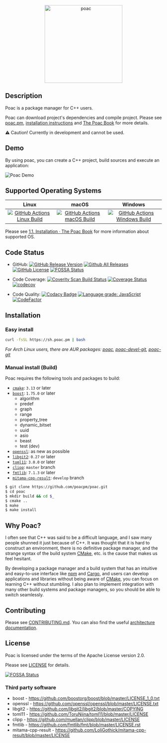 <div align="center"><img alt="poac" width="250" src="https://raw.githubusercontent.com/poacpm/designs/master/images/logo.png"></div>

## Description

Poac is a package manager for C++ users.

Poac can download project's dependencies and compile project.
Please see [poac.pm](https://poac.pm), [installation instructions](https://doc.poac.pm/en/getting-started/installation.html) and [The Poac Book](https://doc.poac.pm) for more details.

:warning: Caution! Currently in development and cannot be used.

## Demo

By using poac, you can create a C++ project, build sources and execute an application:

![Poac Demo](https://user-images.githubusercontent.com/26405363/100546063-9b81d500-32a2-11eb-9018-01f05e8d9252.gif)

## Supported Operating Systems

| Linux | macOS | Windows |
|:-----:|:-----:|:-------:|
|[![GitHub Actions Linux Build](https://github.com/poacpm/poac/workflows/Linux/badge.svg?branch=master)](https://github.com/poacpm/poac/actions?query=workflow%3A%22Linux%22)|[![GitHub Actions macOS Build](https://github.com/poacpm/poac/workflows/macOS/badge.svg?branch=master)](https://github.com/poacpm/poac/actions?query=workflow%3A%22macOS%22)|[![GitHub Actions Windows Build](https://github.com/poacpm/poac/workflows/Windows/badge.svg?branch=master)](https://github.com/poacpm/poac/actions?query=workflow%3A%22Windows%22)|

<!-- [![Appveyor build status](https://ci.appveyor.com/api/projects/status/6r7d0526he3nsq7l/branch/master?svg=true)](https://ci.appveyor.com/project/matken11235/poac/branch/master) -->

Please see [1.1. Installation · The Poac Book](https://doc.poac.pm/en/getting-started/installation.html#supported-operating-systems) for more information about supported OS.

## Code Status

* GitHub:
[![GitHub Release Version](https://img.shields.io/github/release/poacpm/poac.svg?style=flat)](https://github.com/poacpm/poac/releases)
[![Github All Releases](https://img.shields.io/github/downloads/poacpm/poac/total.svg)](https://github.com/poacpm/poac/releases)
[![GitHub License](https://img.shields.io/github/license/poacpm/poac.svg)](https://github.com/awslabs/aws-c-common/blob/master/LICENSE)
[![FOSSA Status](https://app.fossa.io/api/projects/git%2Bgithub.com%2Fpoacpm%2Fpoac.svg?type=shield)](https://app.fossa.io/projects/git%2Bgithub.com%2Fpoacpm%2Fpoac?ref=badge_shield)

* Code Coverage:
[![Coverity Scan Build Status](https://scan.coverity.com/projects/17677/badge.svg)](https://scan.coverity.com/projects/poacpm-poac)
[![Coverage Status](https://coveralls.io/repos/github/poacpm/poac/badge.svg?branch=master)](https://coveralls.io/github/poacpm/poac?branch=master)
[![codecov](https://codecov.io/gh/poacpm/poac/branch/master/graph/badge.svg)](https://codecov.io/gh/poacpm/poac)

* Code Quality:
[![Codacy Badge](https://api.codacy.com/project/badge/Grade/4179a24c6e514bc0b3344f80bf64a40d)](https://app.codacy.com/app/matken11235/poac?utm_source=github.com&utm_medium=referral&utm_content=poacpm/poac&utm_campaign=Badge_Grade_Settings)
[![Language grade: JavaScript](https://img.shields.io/lgtm/grade/javascript/g/poacpm/poac.svg?logo=lgtm&logoWidth=18)](https://lgtm.com/projects/g/poacpm/poac/context:javascript)
[![CodeFactor](https://www.codefactor.io/repository/github/poacpm/poac/badge)](https://www.codefactor.io/repository/github/poacpm/poac)

## Installation

### Easy install

```bash
curl -fsSL https://sh.poac.pm | bash
```

*For Arch Linux users, there are AUR packages: [poac](https://aur.archlinux.org/packages/poac/), [poac-devel-git](https://aur.archlinux.org/packages/poac-devel-git), [poac-git](https://aur.archlinux.org/packages/poac-git)*

### Manual install (Build)

Poac requires the following tools and packages to build:
* [`cmake`](https://github.com/Kitware/CMake): `3.13` or later
* [`boost`](https://github.com/boostorg): `1.75.0` or later
  * algorithm
  * predef
  * graph
  * range
  * property_tree
  * dynamic_bitset
  * uuid
  * asio
  * beast
  * test (dev)
* [`openssl`](https://github.com/openssl/openssl): as new as possible
* [`libgit2`](https://github.com/libgit2/libgit2): `0.27` or later
* [`toml11`](https://github.com/ToruNiina/toml11): `3.0.0` or later
* [`clipp`](https://github.com/muellan/clipp): `master` branch
* [`fmtlib`](https://github.com/fmtlib/fmt): `7.1.3` or later
* [`mitama-cpp-result`](https://github.com/LoliGothick/mitama-cpp-result): `develop` branch

```bash
$ git clone https://github.com/poacpm/poac.git
$ cd poac
$ mkdir build && cd $_
$ cmake ..
$ make
$ make install
```

<!--
If poac is already installed, you can build using poac:
```bash
$ poac build
```
-->

## Why Poac?

I often see that C++ was said to be a difficult language, and I saw many people shunned it just because of C++.
It was thought that it is hard to construct an environment, there is no definitive package manager, and the strange syntax of the build system [CMake](https://cmake.org), etc. is the cause that makes us feel hesitant.

By developing a package manager and a build system that has an intuitive and easy-to-use interface like [npm](https://www.npmjs.com) and [Cargo](https://github.com/rust-lang/cargo), and users can develop applications and libraries without being aware of [CMake](https://cmake.org), you can focus on learning C++ without stumbling.
I also plan to implement integration with many other build systems and package managers, so you should be able to switch seamlessly.

## Contributing
Please see [CONTRIBUTING.md](.github/CONTRIBUTING.md).
You can also find the useful [architecture documentation](https://doc.poac.pm/en/architecture/).

## License

Poac is licensed under the terms of the Apache License version 2.0.

Please see [LICENSE](https://github.com/poacpm/poac/blob/master/LICENSE) for details.

[![FOSSA Status](https://app.fossa.io/api/projects/git%2Bgithub.com%2Fpoacpm%2Fpoac.svg?type=large)](https://app.fossa.io/projects/git%2Bgithub.com%2Fpoacpm%2Fpoac?ref=badge_large)

### Third party software

* boost - <https://github.com/boostorg/boost/blob/master/LICENSE_1_0.txt>
* openssl - <https://github.com/openssl/openssl/blob/master/LICENSE.txt>
* libgit2 - <https://github.com/libgit2/libgit2/blob/master/COPYING>
* toml11 - <https://github.com/ToruNiina/toml11/blob/master/LICENSE>
* clipp - <https://github.com/muellan/clipp/blob/master/LICENSE>
* fmtlib - <https://github.com/fmtlib/fmt/blob/master/LICENSE.rst>
* mitama-cpp-result - <https://github.com/LoliGothick/mitama-cpp-result/blob/master/LICENSE>
